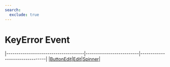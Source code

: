 ```yaml
---
search:
  exclude: true
---
```


<h1 class="heading"><span class="name">KeyError Event</span></h1>

|--------------------------------------|--------------------------|--------------------------------|
|[ButtonEdit](../objects/buttonedit.md)|[Edit](../objects/edit.md)|[Spinner](../objects/spinner.md)|
